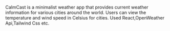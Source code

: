 CalmCast is a minimalist weather app that provides current weather information for various cities around the world. Users can view the temperature and wind speed in Celsius for cities.
Used React,OpenWeather Api,Tailwind Css etc.
